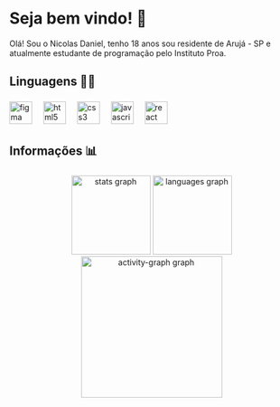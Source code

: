 
<h1 align="left">Seja bem vindo! 👋</h1>

<p align="left">Olá! Sou o Nicolas Daniel, tenho 18 anos sou residente de Arujá - SP e atualmente estudante de programação pelo Instituto Proa.</p>

###

<h2 align="left">Linguagens 🧑‍💻</h2>

###

<div align="left">
  <img src="https://cdn.jsdelivr.net/gh/devicons/devicon/icons/figma/figma-original.svg" height="40" alt="figma logo"  />
  <img width="12" />
  <img src="https://cdn.jsdelivr.net/gh/devicons/devicon/icons/html5/html5-original.svg" height="40" alt="html5 logo"  />
  <img width="12" />
  <img src="https://cdn.jsdelivr.net/gh/devicons/devicon/icons/css3/css3-original.svg" height="40" alt="css3 logo"  />
  <img width="12" />
  <img src="https://cdn.jsdelivr.net/gh/devicons/devicon/icons/javascript/javascript-original.svg" height="40" alt="javascript logo"  />
  <img width="12" />
  <img src="https://cdn.jsdelivr.net/gh/devicons/devicon/icons/react/react-original.svg" height="40" alt="react logo"  />
  <img width="12" />
  

</div>

###

<h2 align="left">Informações 📊</h2>

### 

<div align="center">
  <img src="https://github-readme-stats.vercel.app/api?username=Nicolas-Euflauzino&hide_title=false&hide_rank=false&show_icons=false&include_all_commits=true&count_private=true&disable_animations=false&theme=dracula&locale=en&hide_border=true&order=1" aligin="center" height="140" alt="stats graph"  />
  <img src="https://github-readme-stats.vercel.app/api/top-langs?username=Nicolas-Euflauzino&locale=en&hide_title=false&layout=compact&card_width=320&langs_count=5&theme=dracula&hide_border=true&order=2" height="140" alt="languages graph"  />
  <img src="https://github-readme-activity-graph.vercel.app/graph?username=Nicolas-Euflauzino&radius=19&theme=dracula&area=true&order=5&hide_border=true&hide_title=false" height="250" alt="activity-graph graph"  />
</div>

###
